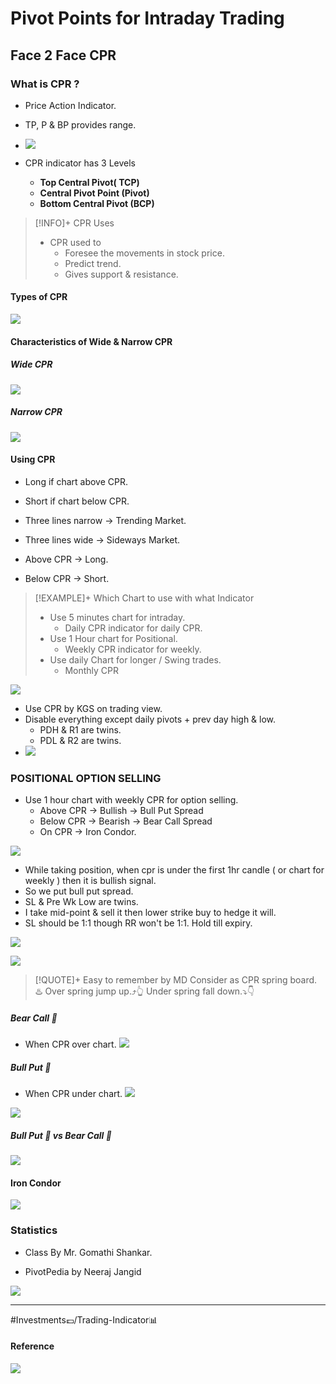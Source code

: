 # Pivot Points for Intraday Trading

## Face 2 Face CPR

### What is CPR ?

- Price Action Indicator.

- TP, P & BP provides range.
- ![](https://i.imgur.com/WBN0qzam.png)

- CPR indicator has 3 Levels
	- **Top Central Pivot( TCP)**
	- **Central Pivot Point (Pivot)**
	- **Bottom Central Pivot (BCP)**

>[!INFO]+ CPR Uses
>- CPR used to
>	- Foresee the  movements in stock price.
>	- Predict trend.
>	- Gives support & resistance.

#### Types of CPR

![](https://i.imgur.com/eLOJ9k1.png)

#### Characteristics of Wide & Narrow CPR

##### Wide CPR

![](https://i.imgur.com/EQ92Oyk.png)

##### Narrow CPR

![](https://i.imgur.com/KIjx8Mk.png)

#### Using CPR

- Long if chart above CPR.
- Short if chart below CPR.

- Three lines narrow → Trending Market.
- Three lines wide → Sideways Market.
- Above CPR → Long.
- Below CPR → Short.

>[!EXAMPLE]+ Which Chart to use with what Indicator
> - Use 5 minutes chart for intraday.
> 	- Daily CPR indicator for daily CPR.
>- Use 1 Hour chart for Positional.
>	- Weekly CPR indicator for weekly.
>- Use daily Chart for longer / Swing trades.
>	- Monthly CPR


![](https://i.imgur.com/XD2voEc.png)

- Use CPR by KGS on trading view.
- Disable everything except daily pivots + prev day high & low.
	- PDH & R1 are twins.
	- PDL & R2 are twins.
- ![](https://i.imgur.com/PwjZn06.png)

### POSITIONAL OPTION SELLING

- Use 1 hour chart with weekly CPR for option selling.
	- Above CPR → Bullish → Bull Put Spread
	- Below CPR → Bearish → Bear Call Spread
	- On CPR → Iron Condor.


![](https://i.imgur.com/uVvejtR.png)

- While taking position, when cpr is under the first 1hr candle ( or chart for weekly ) then it is bullish signal.
- So we put bull put spread.
- SL & Pre Wk Low are twins.
- I take mid-point & sell it then lower strike buy to hedge it will.
- SL should be 1:1 though RR won't be 1:1. Hold till expiry.

![](https://i.imgur.com/pw99uRU.png)

![](https://i.imgur.com/n0naY6e.png)

>[!QUOTE]+ Easy to remember by MD
> Consider as CPR spring board. ♨️
> Over spring jump up.⤴️👆
> Under spring fall down.⤵️👇

##### Bear Call 🐻
- When CPR over chart.
![](https://i.imgur.com/hzor0r7.png)

##### Bull Put 🐂
- When CPR under chart.
![](https://i.imgur.com/E05JBi5.png)


![](https://i.imgur.com/leCfnP5.png)


##### Bull Put 🐂 vs Bear Call 🐻

![](https://i.imgur.com/78P9zXa.png)

#### Iron Condor

![](https://i.imgur.com/6kAi1nn.png)


### Statistics


- Class By Mr. Gomathi Shankar.



- PivotPedia by Neeraj Jangid

![](https://i.imgur.com/XWQzEvz.png)




---
#Investments💷/Trading-Indicator📊 

#### Reference


![](https://i.imgur.com/1szqsjx.png)


